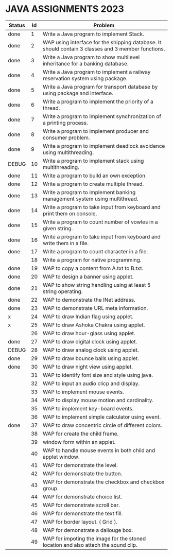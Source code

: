 # JAVA ASSIGNMENTS 2023

|Status|Id|Problem|
|-|-|-|
|done|1|Write a Java program to implement Stack.|
|done|2|WAP using interface for the shipping database. It should contain 3 classes and 3 member functions.|
|done|3|Write a Java program to show multilevel inheritance for a banking database.|
|done|4|Write a Java program to implement a railway reservation system using package.|
|done|5|Write a Java program for transport database by using package and interface.|
|done|6|Write a program to implement the priority of a thread.|
|done|7|Write a program to implement synchronization of a printing process.|
|done|8|Write a program to implement producer and consumer problem.|
|done|9|Write a program to implement deadlock avoidence using multithreading.|
|DEBUG|10|Write a program to implement stack using multithreading.|
|done|11|Write a program to build an own exception.|
|done|12|Write a program to create multiple thread.|
|done|13|Write a program to implement banking management system using multithread.|
|done|14|Write a program to take input from keyboard and print them on console.|
|done|15|Write a program to count number of vowles in a given string.|
|done|16|Write a program to take input from keyboard and write them in a file.|
|done|17|Write a program to count character in a file.|
||18|Write a program for native programming.|
|done|19|WAP to copy a content from A.txt to B.txt.|
|done|20|WAP to design a banner using applet.|
|done|21|WAP to show string handling using at least 5 string operating.|
|done|22|WAP to demonstrate the INet address.|
|done|23|WAP to demonstrate URL meta information.|
|x|24|WAP to draw Indian flag using applet.|
|x|25|WAP to draw Ashoka Chakra using applet.|
||26|WAP to draw hour-glass using applet.|
|done|27|WAP to draw digital clock using applet.|
|DEBUG|28|WAP to draw analog clock using applet.|
|done|29|WAP to draw bounce balls using applet.|
|done|30|WAP to draw night view using applet.|
||31|WAP to identify font size and style using java.|
||32|WAP to input an audio clicp and display.|
||33|WAP to implement mouse events.|
||34|WAP to display mouse motion and cardinality.|
||35|WAP to implement key-board events.|
||36|WAP to implement simple calculator using event.|
|done|37|WAP to draw concentric circle of different colors.|
||38|WAP for create the child frame.|
||39|window form within an applet.|
||40|WAP to handle mouse events in both child and applet window.|
||41|WAP for demonstrate the level.|
||42|WAP for demonstrate the button.|
||43|WAP for demonstrate the checkbox and checkbox group.|
||44|WAP for demonstrate choice list.|
||45|WAP for demonstrate scroll bar.|
||46|WAP for demonstrate the text fill.|
||47|WAP for border layout. ( Grid ).|
||48|WAP for demonstrate a dailouge box.|
||49|WAP for impoting the image for the stoned location and also attach the sound clip.||